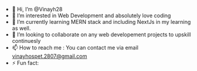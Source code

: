 - 👋 Hi, I’m @Vinayh28
- 👀 I’m interested in Web Development and absolutely love coding 
- 🌱 I’m currently learning MERN stack and including NextJs in my learning as well.
- 💞️ I’m looking to collaborate on any web developement projects to upskill continuesly
- 📫 How to reach me : You can contact me via email vinayhospet.2807@gmail.com
- ⚡ Fun fact: 

<!---
Vinayh28/Vinayh28 is a ✨ special ✨ repository because its `README.md` (this file) appears on your GitHub profile.
You can click the Preview link to take a look at your changes.
--->
